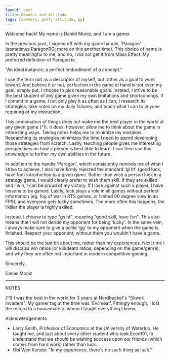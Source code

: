 ```yaml
---
layout: post
title: Manners and Attitude
tags: [manners, gshf, attitude, gg]
---
```


Welcome back! My name is Daniel Moniz, and I am a gamer.

In the previous post, I signed off with my game handle, 'Paragon' (sometimes
ParagonRG; more on this another time). This choice of name is pretty meaningful
to me, and no, I did not get it from Mass Effect. My preferred definition of 
Paragon is:

"An ideal instance; a perfect embodiment of a concept."

I use the term not as a descriptor of myself, but rather as a goal to work
toward. And believe it or not, perfection in the game at hand is not even my 
goal; simply put, I choose to pick reasonable goals. Instead, I strive to be
the best student of any game given my own limitations and shortcomings. If I
commit to a game, I not only play it as often as I can; I research its
strategies, take notes on my daily failures, and teach what I can to anyone
requiring of my instruction.

This combination of things does not make me the best player in the world at any
given game (^1). It does, however, allow me to think about the game in interesting
ways. Taking notes helps me to minimize my mistakes. Researching its strategies
minimizes the time I need to spend developing those strategies from scratch. Lastly, 
teaching people gives me interesting perspectives on how a person is best able
to learn. I can then use this knowledge to further my own abilities in the
future.

In addition to the handle 'Paragon', which consistently reminds me of what I
strive to achieve, I also have firmly rejected the standard 'gl hf' (good luck,
have fun) introduction to a given game. Rather than wish a person luck in a
strategy game, I would clearly prefer to wish them skill. If they are skilled
and I win, I can be proud of my victory. If I lose against such a player, I have
lessons to be gained. Lastly, luck plays a role in all games without perfect
information (eg. fog of war in RTS games, or limited 90 degree view in an FPS),
and everyone gets lucky sometimes. The more often this happens, the likilier the
player is highly skilled.

Instead, I choose to type "gs hf", meaning "good skill, have fun". This also
means that I will not deride my opponent for being 'lucky'. In the same vein, I
always make sure to give a polite 'gg' to my opponent when the game is finished.
Respect your opponent; without them you wouldn't have a game.

This should be the last bit about me, rather than my experiences. Next time I
will discuss win ratios (or kill/death ratios, depending on the game/genre), 
and why they are often not important in modern competitive gaming.

Sincerely,

Daniel Moniz

---------------------------

NOTES

(^1) I was the best in the world for 3 years at Nerdbucket's "Skwerl Invaders". My
gamer tag at the time was 'Evilmeat'. Fittingly enough, I lost the record to a
housemate to whom I taught everything I knew.

Acknowledgements:

- Larry Smith, Professor of Economics at the University of Waterloo. He taught 
me, and just about every other student who took Econ101, to understand that we 
should be wishing success upon our friends (which comes from hard work) rather 
than luck.
- Obi Wan Kenobi: "In my experience, there's no such thing as luck."
